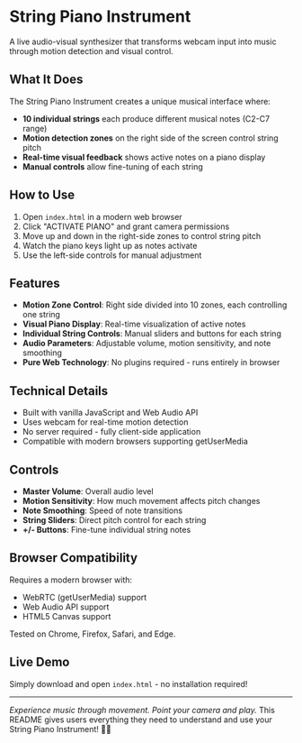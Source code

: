 #  String Piano Instrument

A live audio-visual synthesizer that transforms webcam input into music through motion detection and visual control.

## What It Does

The String Piano Instrument creates a unique musical interface where:
- **10 individual strings** each produce different musical notes (C2-C7 range)
- **Motion detection zones** on the right side of the screen control string pitch
- **Real-time visual feedback** shows active notes on a piano display
- **Manual controls** allow fine-tuning of each string

## How to Use

1. Open `index.html` in a modern web browser
2. Click "ACTIVATE PIANO" and grant camera permissions
3. Move up and down in the right-side zones to control string pitch
4. Watch the piano keys light up as notes activate
5. Use the left-side controls for manual adjustment

## Features

- **Motion Zone Control**: Right side divided into 10 zones, each controlling one string
- **Visual Piano Display**: Real-time visualization of active notes
- **Individual String Controls**: Manual sliders and buttons for each string
- **Audio Parameters**: Adjustable volume, motion sensitivity, and note smoothing
- **Pure Web Technology**: No plugins required - runs entirely in browser

## Technical Details

- Built with vanilla JavaScript and Web Audio API
- Uses webcam for real-time motion detection
- No server required - fully client-side application
- Compatible with modern browsers supporting getUserMedia

## Controls

- **Master Volume**: Overall audio level
- **Motion Sensitivity**: How much movement affects pitch changes
- **Note Smoothing**: Speed of note transitions
- **String Sliders**: Direct pitch control for each string
- **+/- Buttons**: Fine-tune individual string notes

## Browser Compatibility

Requires a modern browser with:
- WebRTC (getUserMedia) support
- Web Audio API support
- HTML5 Canvas support

Tested on Chrome, Firefox, Safari, and Edge.

## Live Demo

Simply download and open `index.html` - no installation required!

---

*Experience music through movement. Point your camera and play.*
This README gives users everything they need to understand and use your String Piano Instrument! 🎹✨
